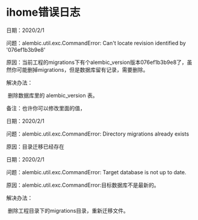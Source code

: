 # ihome错误日志



日期：2020/2/1

问题：alembic.util.exc.CommandError: Can't locate revision identified by '076ef1b3b9e8'

原因：当前工程的migrations下有个alembic_version版本076ef1b3b9e8了，虽然你可能删掉migrations，但是数据库留有记录，需要删除。

解决办法：

​	删除数据库里的 alembic_version 表。

备注：也许你可以修改里面的值，



日期：2020/2/1

问题：alembic.util.exc.CommandError: Directory migrations already exists

原因：目录迁移已经存在



日期：2020/2/1

问题：alembic.util.exc.CommandError: Target database is not up to date.

原因：alembic.util.exc.CommandError:目标数据库不是最新的。

解决办法：

​	删除工程目录下的migrations目录，重新迁移文件。

